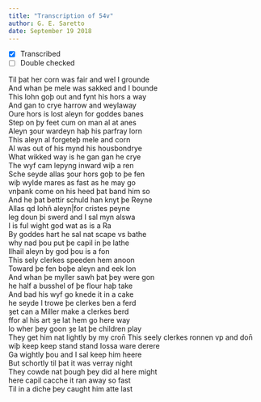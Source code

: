 ```yaml
---
title: "Transcription of 54v"
author: G. E. Saretto
date: September 19 2018
---
```


- [x] Transcribed
- [ ] Double checked

Til þat her corn was fair and wel I grounde  
And whan þe mele was sakked and I bounde  
This Iohn goþ out and fynt his hors a way  
And gan to crye harrow and weylaway  
Oure hors is lost aleyn for goddes banes  
Step on þy feet cum on man al at anes  
Aleyn ȝour wardeyn haþ his parfray lorn  
This aleyn al forgeteþ mele and corn  
Al was out of his mynd his housbondrye  
What wikked way is he gan gan he crye  
The wyf cam lepyng inward wiþ a ren  
Sche seyde allas ȝour hors goþ to þe fen  
wiþ wylde mares as fast as he may go  
vnþank come on his heed þat band him so  
And he þat bettir schuld han knyt þe Reyne  
Allas qd Iohñ aleyn|for cristes peyne  
leg doun þi swerd and I sal myn alswa  
I is ful wight god wat as is a Ra  
By goddes hart he sal nat scape vs bathe  
why nad þou put þe capil in þe lathe  
Ilhail aleyn by god þou is a fon  
This sely clerkes speeden hem anoon  
Toward þe fen boþe aleyn and eek Ion  
And whan þe myller sawh þat þey were gon  
he half a busshel of þe flour haþ take  
And bad his wyf go knede it in a cake  
he seyde I trowe þe clerkes ben a ferd  
ȝet can a Miller make a clerkes berd  
ffor al his art ȝe lat hem go here way  
lo wher þey goon ȝe lat þe children play  
They get him nat lightly by my cron̄
This seely clerkes ronnen vp and don̄  
wiþ keep keep stand stand Iossa ware derere  
Ga wightly þou and I sal keep him heere  
But schortly til þat it was verray night  
They cowde nat þough þey did al here might  
here capil cacche it ran away so fast  
Til in a diche þey caught him atte last  

